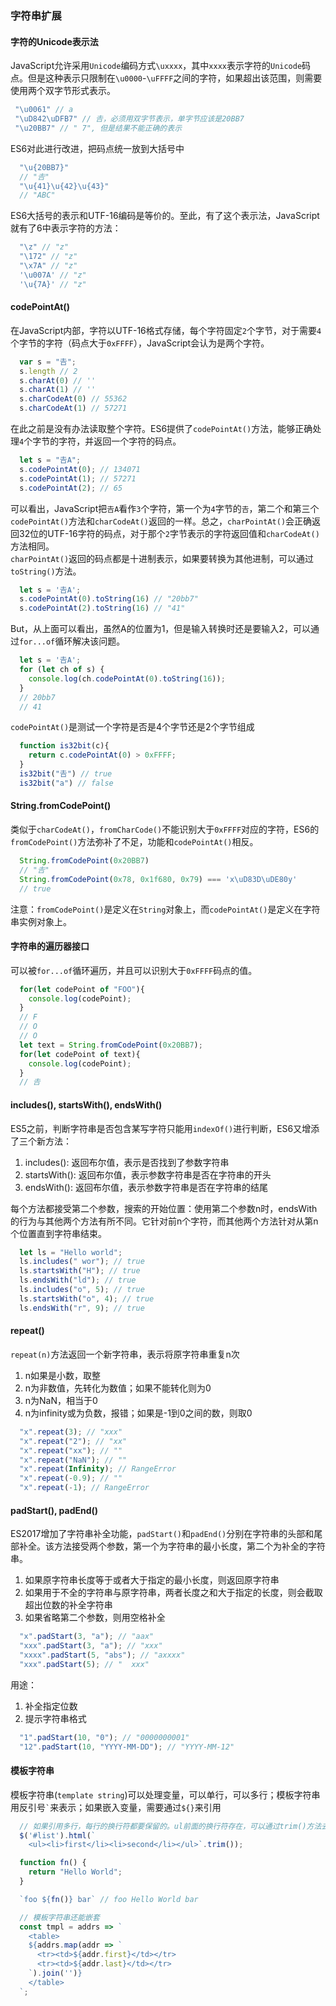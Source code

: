 ### 字符串扩展
#### 字符的Unicode表示法
JavaScript允许采用`Unicode`编码方式`\uxxxx`，其中`xxxx`表示字符的`Unicode`码点。但是这种表示只限制在`\u0000`-`\uFFFF`之间的字符，如果超出该范围，则需要使用两个双字节形式表示。
```js
 "\u0061" // a
 "\uD842\uDFB7" // 𠮷，必须用双字节表示，单字节应该是20BB7
 "\u20BB7" // " 7", 但是结果不能正确的表示
```
ES6对此进行改进，把码点统一放到大括号中
```js
  "\u{20BB7}"
  // "𠮷"
  "\u{41}\u{42}\u{43}"
  // "ABC"
```
ES6大括号的表示和UTF-16编码是等价的。至此，有了这个表示法，JavaScript就有了6中表示字符的方法：
```js
  "\z" // "z"
  "\172" // "z"
  "\x7A" // "z"
  '\u007A' // "z"
  '\u{7A}' // "z"
```
#### codePointAt()
在JavaScript内部，字符以UTF-16格式存储，每个字符固定`2`个字节，对于需要`4`个字节的字符（码点大于`0xFFFF`），JavaScript会认为是两个字符。
```js
  var s = "𠮷";
  s.length // 2
  s.charAt(0) // ''
  s.charAt(1) // ''
  s.charCodeAt(0) // 55362
  s.charCodeAt(1) // 57271
```
在此之前是没有办法读取整个字符。ES6提供了`codePointAt()`方法，能够正确处理`4`个字节的字符，并返回一个字符的码点。
```js
  let s = "𠮷A";
  s.codePointAt(0); // 134071
  s.codePointAt(1); // 57271
  s.codePointAt(2); // 65
```
可以看出，JavaScript把`𠮷A`看作`3`个字符，第一个为`4`字节的`𠮷`，第二个和第三个`codePointAt()`方法和`charCodeAt()`返回的一样。总之，`charPointAt()`会正确返回32位的UTF-16字符的码点，对于那个`2`字节表示的字符返回值和`charCodeAt()`方法相同。  
`charPointAt()`返回的码点都是十进制表示，如果要转换为其他进制，可以通过`toString()`方法。
```js
  let s = '𠮷A';
  s.codePointAt(0).toString(16) // "20bb7"
  s.codePointAt(2).toString(16) // "41"
```
But，从上面可以看出，虽然A的位置为1，但是输入转换时还是要输入2，可以通过`for...of`循环解决该问题。
```js
  let s = '𠮷A';
  for (let ch of s) {
    console.log(ch.codePointAt(0).toString(16));
  }
  // 20bb7
  // 41
```
`codePointAt()`是测试一个字符是否是4个字节还是2个字节组成
```js
  function is32bit(c){
    return c.codePointAt(0) > 0xFFFF;
  }
  is32bit("𠮷") // true
  is32bit("a") // false
```
#### String.fromCodePoint()
类似于`charCodeAt()`，`fromCharCode()`不能识别大于`0xFFFF`对应的字符，ES6的`fromCodePoint()`方法弥补了不足，功能和`codePointAt()`相反。
```js
  String.fromCodePoint(0x20BB7)
  // "𠮷"
  String.fromCodePoint(0x78, 0x1f680, 0x79) === 'x\uD83D\uDE80y'
  // true
```
注意：`fromCodePoint()`是定义在`String`对象上，而`codePointAt()`是定义在字符串实例对象上。
#### 字符串的遍历器接口
可以被`for...of`循环遍历，并且可以识别大于`0xFFFF`码点的值。
```js
  for(let codePoint of "FOO"){
    console.log(codePoint);
  }
  // F
  // O
  // O
  let text = String.fromCodePoint(0x20BB7);
  for(let codePoint of text){
    console.log(codePoint);
  }
  // 𠮷
```
#### includes(), startsWith(), endsWith()
ES5之前，判断字符串是否包含某写字符只能用`indexOf()`进行判断，ES6又增添了三个新方法：
1. includes(): 返回布尔值，表示是否找到了参数字符串
2. startsWith(): 返回布尔值，表示参数字符串是否在字符串的开头
3. endsWith(): 返回布尔值，表示参数字符串是否在字符串的结尾

每个方法都接受第二个参数，搜索的开始位置：使用第二个参数n时，endsWith的行为与其他两个方法有所不同。它针对前n个字符，而其他两个方法针对从第n个位置直到字符串结束。
```js
  let ls = "Hello world";
  ls.includes(" wor"); // true
  ls.startsWith("H"); // true
  ls.endsWith("ld"); // true
  ls.includes("o", 5); // true
  ls.startsWith("o", 4); // true
  ls.endsWith("r", 9); // true
```
#### repeat()
`repeat(n)`方法返回一个新字符串，表示将原字符串重复n次
1. n如果是小数，取整
2. n为非数值，先转化为数值；如果不能转化则为0
3. n为NaN，相当于0
4. n为infinity或为负数，报错；如果是-1到0之间的数，则取0
```js
  "x".repeat(3); // "xxx"
  "x".repeat("2"); // "xx"
  "x".repeat("xx"); // ""
  "x".repeat("NaN"); // ""
  "x".repeat(Infinity); // RangeError
  "x".repeat(-0.9); // ""
  "x".repeat(-1); // RangeError
```

#### padStart(), padEnd()
ES2017增加了字符串补全功能，`padStart()`和`padEnd()`分别在字符串的头部和尾部补全。该方法接受两个参数，第一个为字符串的最小长度，第二个为补全的字符串。
1. 如果原字符串长度等于或者大于指定的最小长度，则返回原字符串
2. 如果用于不全的字符串与原字符串，两者长度之和大于指定的长度，则会截取超出位数的补全字符串
3. 如果省略第二个参数，则用空格补全
```js
  "x".padStart(3, "a"); // "aax"
  "xxx".padStart(3, "a"); // "xxx"
  "xxxx".padStart(5, "abs"); // "axxxx"
  "xxx".padStart(5); // "  xxx"
```

用途：
1. 补全指定位数
2. 提示字符串格式
```js
  "1".padStart(10, "0"); // "0000000001"
  "12".padStart(10, "YYYY-MM-DD"); // "YYYY-MM-12"
```

#### 模板字符串
模板字符串(`template string`)可以处理变量，可以单行，可以多行；模板字符串用反引号`` ` ``来表示；如果嵌入变量，需要通过`${}`来引用
```js
  // 如果引用多行，每行的换行符都要保留的。ul前面的换行符存在，可以通过trim()方法去掉
  $('#list').html(`
    <ul><li>first</li><li>second</li></ul>`.trim());

  function fn() {
    return "Hello World";
  }

  `foo ${fn()} bar` // foo Hello World bar

  // 模板字符串还能嵌套
  const tmpl = addrs => `
    <table>
    ${addrs.map(addr => `
      <tr><td>${addr.first}</td></tr>
      <tr><td>${addr.last}</td></tr>
    `).join('')}
    </table>
  `;
```
